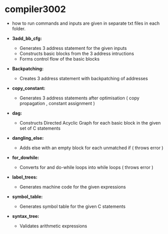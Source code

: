 # compiler3002

* how to run commands and inputs are given in separate txt files in each folder.

* **3add_bb_cfg:** 
  * Generates 3 address statement for the given inputs 
  * Constructs basic blocks from the 3 address intructions
  * Forms control flow of the basic blocks 

* **Backpatching:**
  * Creates 3 address statement with backpatching of addresses 
  
* **copy_constant:** 
  * Generates 3 address statements after optimisation ( copy propagation , constant assignment )

* **dag:**
  * Constructs Directed Acyclic Graph for each basic block in the given set of C statements 
  
* **dangling_else:** 
  * Adds else with an empty block for each unmatched if ( throws error )

* **for_dowhile:**
  * Converts for and do-while loops into while loops ( throws error )
  
* **label_trees:** 
  * Generates machine code for the given expressions 

* **symbol_table:**
  * Generates symbol table for the given C statements
  
* **syntax_tree:**
  * Validates arithmetic expressions  
